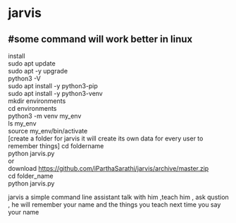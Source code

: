 # jarvis
#some command will work better in linux
----------------------------------------------------
install  
sudo apt update  
sudo apt -y upgrade  
python3 -V  
sudo apt install -y python3-pip  
sudo apt install -y python3-venv  
mkdir environments  
cd environments  
python3 -m venv my_env  
ls my_env  
source my_env/bin/activate  
[create a folder for jarvis it will create  its own data for every user to remember things]
cd foldername  
python jarvis.py  
or  
download  https://github.com/iParthaSarathi/jarvis/archive/master.zip   
cd folder_name  
python jarvis.py  

jarvis a simple command line assistant talk with him ,teach him , ask qustion , he will remember your name and the things you teach next time you say your name
